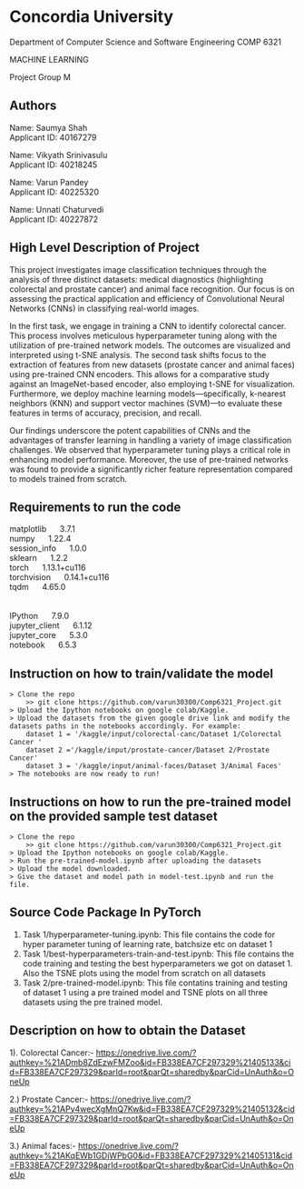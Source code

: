 # Concordia University

Department of Computer Science and Software Engineering COMP 6321

MACHINE LEARNING

Project Group M

## Authors

Name: Saumya Shah <br/>
Applicant ID: 40167279

Name: Vikyath Srinivasulu <br/>
Applicant ID: 40218245

Name: Varun Pandey <br/>
Applicant ID: 40225320

Name: Unnati Chaturvedi <br/>
Applicant ID: 40227872

## High Level Description of Project
This project investigates image classification techniques through the analysis of three distinct datasets: medical diagnostics (highlighting colorectal and prostate cancer) and animal face recognition. Our focus is on assessing the practical application and efficiency of Convolutional Neural Networks (CNNs) in classifying real-world images.

In the first task, we engage in training a CNN to identify colorectal cancer. This process involves meticulous hyperparameter tuning along with the utilization of pre-trained network models. The outcomes are visualized and interpreted using t-SNE analysis. The second task shifts focus to the extraction of features from new datasets (prostate cancer and animal faces) using pre-trained CNN encoders. This allows for a comparative study against an ImageNet-based encoder, also employing t-SNE for visualization. Furthermore, we deploy machine learning models—specifically, k-nearest neighbors (KNN) and support vector machines (SVM)—to evaluate these features in terms of accuracy, precision, and recall.

Our findings underscore the potent capabilities of CNNs and the advantages of transfer learning in handling a variety of image classification challenges. We observed that hyperparameter tuning plays a critical role in enhancing model performance. Moreover, the use of pre-trained networks was found to provide a significantly richer feature representation compared to models trained from scratch.

## Requirements to run the code
matplotlib         &nbsp;&nbsp;&nbsp;&nbsp; 3.7.1  <br/>
numpy              &nbsp;&nbsp;&nbsp;&nbsp; 1.22.4  <br/>
session_info       &nbsp;&nbsp;&nbsp;&nbsp; 1.0.0  <br/>
sklearn            &nbsp;&nbsp;&nbsp;&nbsp; 1.2.2  <br/>
torch              &nbsp;&nbsp;&nbsp;&nbsp; 1.13.1+cu116  <br/>
torchvision        &nbsp;&nbsp;&nbsp;&nbsp; 0.14.1+cu116  <br/>
tqdm               &nbsp;&nbsp;&nbsp;&nbsp; 4.65.0  <br/>
<br/>
<br/>
IPython            &nbsp;&nbsp;&nbsp;&nbsp; 7.9.0  <br/>
jupyter_client     &nbsp;&nbsp;&nbsp;&nbsp; 6.1.12  <br/>
jupyter_core       &nbsp;&nbsp;&nbsp;&nbsp; 5.3.0  <br/>
notebook           &nbsp;&nbsp;&nbsp;&nbsp; 6.5.3  <br/>

## Instruction on how to train/validate the model
```
> Clone the repo
    >> git clone https://github.com/varun30300/Comp6321_Project.git
> Upload the Ipython notebooks on google colab/Kaggle.
> Upload the datasets from the given google drive link and modify the datasets paths in the notebooks accordingly. For example:
    dataset 1 = '/kaggle/input/colorectal-canc/Dataset 1/Colorectal Cancer '
    dataset 2 ='/kaggle/input/prostate-cancer/Dataset 2/Prostate Cancer'
    dataset 3 = '/kaggle/input/animal-faces/Dataset 3/Animal Faces'
> The notebooks are now ready to run!
```
## Instructions on how to run the pre-trained model on the provided sample test dataset
```
> Clone the repo
    >> git clone https://github.com/varun30300/Comp6321_Project.git
> Upload the Ipython notebooks on google colab/Kaggle.
> Run the pre-trained-model.ipynb after uploading the datasets
> Upload the model downloaded.
> Give the dataset and model path in model-test.ipynb and run the file.

```

## Source Code Package In PyTorch
1) Task 1/hyperparameter-tuning.ipynb: This file contains the code for hyper parameter tuning of learning rate, batchsize etc on dataset 1 <br/>
2) Task 1/best-hyperparameters-train-and-test.ipynb: This file contains the code training and testing the best hyperparameters we got on dataset 1. Also the TSNE plots using the model from scratch on all datasets <br/>
3) Task 2/pre-trained-model.ipynb: This file contatins training and testing of dataset 1 using a pre trained model and TSNE plots on all three datasets using the pre trained model.


## Description on how to obtain the Dataset

1). Colorectal Cancer:- https://onedrive.live.com/?authkey=%21ADmb8ZdEzwFMZoo&id=FB338EA7CF297329%21405133&cid=FB338EA7CF297329&parId=root&parQt=sharedby&parCid=UnAuth&o=OneUp

2.) Prostate Cancer:-  https://onedrive.live.com/?authkey=%21APy4wecXgMnQ7Kw&id=FB338EA7CF297329%21405132&cid=FB338EA7CF297329&parId=root&parQt=sharedby&parCid=UnAuth&o=OneUp

3.) Animal faces:-  https://onedrive.live.com/?authkey=%21AKqEWb1GDjWPbG0&id=FB338EA7CF297329%21405131&cid=FB338EA7CF297329&parId=root&parQt=sharedby&parCid=UnAuth&o=OneUp

